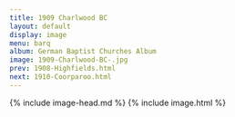 ```yaml
---
title: 1909 Charlwood BC 
layout: default
display: image
menu: barq
album: German Baptist Churches Album
image: 1909-Charlwood-BC-.jpg
prev: 1908-Highfields.html
next: 1910-Coorparoo.html
---
```

{% include image-head.md %}
{% include image.html %}